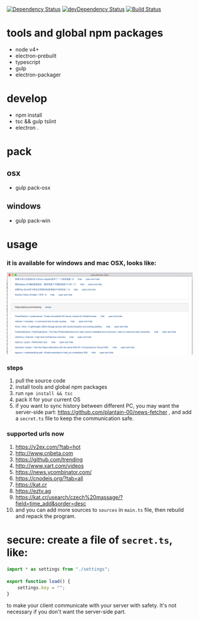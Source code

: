[![Dependency Status](https://david-dm.org/plantain-00/news-fetcher-client.svg)](https://david-dm.org/plantain-00/news-fetcher-client)
[![devDependency Status](https://david-dm.org/plantain-00/news-fetcher-client/dev-status.svg)](https://david-dm.org/plantain-00/news-fetcher-client#info=devDependencies)
[![Build Status](https://travis-ci.org/plantain-00/news-fetcher-client.svg?branch=master)](https://travis-ci.org/plantain-00/news-fetcher-client)

# tools and global npm packages

- node v4+
- electron-prebuilt
- typescript
- gulp
- electron-packager

# develop

- npm install
- tsc && gulp tslint
- electron .

# pack

## osx

- gulp pack-osx

## windows

- gulp pack-win

# usage

### it is available for windows and mac OSX, looks like:
![](./sample.png)

### steps

1. pull the source code
2. install tools and global npm packages
3. run `npm install && tsc`
4. pack it for your current OS
5. if you want to sync history between different PC, you may want the server-side part: https://github.com/plantain-00/news-fetcher , and add a `secret.ts` file to keep the communication safe.

### supported urls now

1. https://v2ex.com/?tab=hot
2. http://www.cnbeta.com
3. https://github.com/trending
4. http://www.xart.com/videos
5. https://news.ycombinator.com/
6. https://cnodejs.org/?tab=all
7. https://kat.cr
8. https://eztv.ag
9. https://kat.cr/usearch/czech%20massage/?field=time_add&sorder=desc
10. and you can add more sources to `sources` in `main.ts` file, then rebuild and repack the program.

# secure: create a file of `secret.ts`, like:

```typescript
import * as settings from "./settings";

export function load() {
    settings.key = "";
}
```

to make your client communicate with your server with safety. It's not necessary if you don't want the server-side part.

